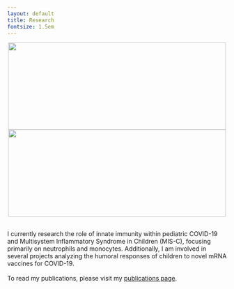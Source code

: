 ```yaml
---
layout: default
title: Research
fontsize: 1.5em
---
```






<center><img src="/images/Migration-Movie.gif" width="500" height="200">
<img src="/images/TrackMate-Movie.gif" width="500" height="200"></center>
<br>

I currently research the role of innate immunity within pediatric COVID-19 and Multisystem Inflammatory Syndrome in Children (MIS-C), focusing primarily on neutrophils and monocytes. Additionally, I am involved in several projects analyzing the humoral responses of children to novel mRNA vaccines for COVID-19.
<br><br>
To read my publications, please visit my 
<a href="https://boribong.github.io/publications/">publications page</a>.
